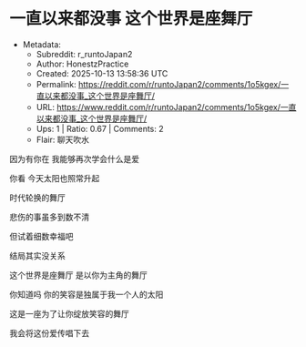 # 一直以来都没事 这个世界是座舞厅

- Metadata:
  - Subreddit: r_runtoJapan2
  - Author: HonestzPractice
  - Created: 2025-10-13 13:58:36 UTC
  - Permalink: https://reddit.com/r/runtoJapan2/comments/1o5kgex/一直以来都没事_这个世界是座舞厅/
  - URL: https://www.reddit.com/r/runtoJapan2/comments/1o5kgex/一直以来都没事_这个世界是座舞厅/
  - Ups: 1 | Ratio: 0.67 | Comments: 2
  - Flair: 聊天吹水


因为有你在 我能够再次学会什么是爱

你看 今天太阳也照常升起

时代轮换的舞厅

悲伤的事虽多到数不清

但试着细数幸福吧

结局其实没关系

这个世界是座舞厅 是以你为主角的舞厅

你知道吗 你的笑容是独属于我一个人的太阳

这是一座为了让你绽放笑容的舞厅

我会将这份爱传唱下去

